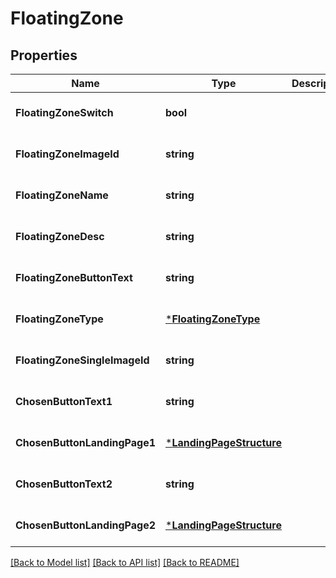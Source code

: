 # FloatingZone

## Properties
Name | Type | Description | Notes
------------ | ------------- | ------------- | -------------
**FloatingZoneSwitch** | **bool** |  | [optional] [default to null]
**FloatingZoneImageId** | **string** |  | [optional] [default to null]
**FloatingZoneName** | **string** |  | [optional] [default to null]
**FloatingZoneDesc** | **string** |  | [optional] [default to null]
**FloatingZoneButtonText** | **string** |  | [optional] [default to null]
**FloatingZoneType** | [***FloatingZoneType**](FloatingZoneType.md) |  | [optional] [default to null]
**FloatingZoneSingleImageId** | **string** |  | [optional] [default to null]
**ChosenButtonText1** | **string** |  | [optional] [default to null]
**ChosenButtonLandingPage1** | [***LandingPageStructure**](landing_page_structure.md) |  | [optional] [default to null]
**ChosenButtonText2** | **string** |  | [optional] [default to null]
**ChosenButtonLandingPage2** | [***LandingPageStructure**](landing_page_structure.md) |  | [optional] [default to null]

[[Back to Model list]](../README.md#documentation-for-models) [[Back to API list]](../README.md#documentation-for-api-endpoints) [[Back to README]](../README.md)


